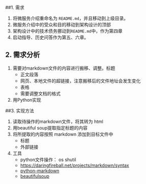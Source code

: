 ##1. 需求

1. 将微服务介绍重命名为 `README.md`，并且移动到上级目录。
2. 微服务介绍中的受众和目的移动到架构设计的顶部
3. 架构设计中的技术债务挪动到`README.md`中，作为第四章
4. 启动指导、历史问答作为第五、六章。



## 2. 需求分析

1. 需要对markdown文件的内容进行搬移、调整。标题
   - 正文段落
   - 网页、本地文件的超链接，注意搬移后的文件地址会发生变化
   - 表格
   - 需要调整文档的格式
2. 用Python实现

##3. 实现方法

1. 读取待操作的markdown文件，将其转为 html
2. 用beautiful soup提取指定标题的内容
3. 将所提取的内容按照 markdown 添加到目标文件中
   - 标题 
   - 外部链接
4. 工具
   - python文件操作： os  shutil
   - https://daringfireball.net/projects/markdown/syntax
   - [python-markdown](https://python-markdown.github.io/)
   - [beautifulsoup](https://www.crummy.com/software/BeautifulSoup/bs4/doc/)